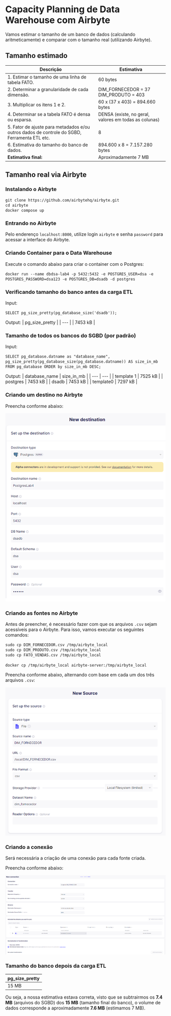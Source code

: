 # Capacity Planning de Data Warehouse com Airbyte
Vamos estimar o tamanho de um banco de dados (calculando aritmeticamente) e comparar com o tamanho real (utilizando Airbyte).

## Tamanho estimado
| Descrição | Estimativa |
| --- | --- |
| 1. Estimar o tamanho de uma linha de tabela FATO. | 60 bytes |
| 2. Determinar a granularidade de cada dimensão. | DIM_FORNECEDOR = 37 <br> DIM_PRODUTO = 403 |
| 3. Multiplicar os itens 1 e 2. | 60 x (37 x 403) = 894.660 bytes |
| 4. Determinar se a tabela FATO é densa ou esparsa. | DENSA (existe, no geral, valores em todas as colunas) |
| 5. Fator de ajuste para metadados e/ou outros dados de controle do SGBD, Ferramenta ETL etc. | 8 |
| 6. Estimativa do tamanho do banco de dados. | 894.600 x 8 = 7.157.280 bytes |
| **Estimativa final:** | Aproximadamente 7 MB |

## Tamanho real via Airbyte
### Instalando o Airbyte
```
git clone https://github.com/airbytehq/airbyte.git
cd airbyte
docker compose up
```

### Entrando no Airbyte
Pelo enderenço `localhost:8000`, utilize login `airbyte` e senha `password` para acessar a interface do Airbyte.

### Criando Container para o Data Warehouse
Execute o comando abaixo para criar o container com o Postgres:

```
docker run --name dbdsa-lab4 -p 5432:5432 -e POSTGRES_USER=dsa -e POSTGRES_PASSWORD=dsa123 -e POSTGRES_DB=dsadb -d postgres
```

### Verificando tamanho do banco antes da carga ETL

Input:
```
SELECT pg_size_pretty(pg_database_size('dsadb'));
```
Output:
| pg_size_pretty |
| --- |
| 7453 kB |

### Tamanho de todos os bancos do SGBD (por padrão)
Input:
```
SELECT pg_database.datname as "database_name", pg_size_pretty(pg_database_size(pg_database.datname)) AS size_in_mb FROM pg_database ORDER by size_in_mb DESC;
```
Output:
| database_name | size_in_mb |
| --- | --- |
| template 1 | 7525 kB |
| postgres | 7453 kB |
| dsadb | 7453 kB |
| template0 | 7297 kB |

### Criando um destino no Airbyte
Preencha conforme abaixo:

![destination](./images/destination.png)

### Criando as fontes no Airbyte
Antes de preencher, é necessário fazer com que os arquivos `.csv` sejam acessíveis para o Airbyte. Para isso, vamos executar os seguintes comandos:

```
sudo cp DIM_FORNECEDOR.csv /tmp/airbyte_local
sudo cp DIM_PRODUTO.csv /tmp/airbyte_local
sudo cp FATO_VENDAS.csv /tmp/airbyte_local

docker cp /tmp/airbyte_local airbyte-server:/tmp/airbyte_local
```

Preencha conforme abaixo, alternando com base em cada um dos três arquivos `.csv`:

![source](./images/source.png)

### Criando a conexão
Será necessária a criação de uma conexão para cada fonte criada.

Preencha conforme abaixo:

![connection](./images/connection.png)

### Tamanho do banco depois da carga ETL
| pg_size_pretty |
| --- |
| 15 MB |

Ou seja, a nossa estimativa estava correta, visto que se subtrairmos os **7.4 MB** (arquivos do SGBD) dos **15 MB** (tamanho final do banco), o volume de dados corresponde a aproximadamente **7.6 MB** (estimamos 7 MB).
